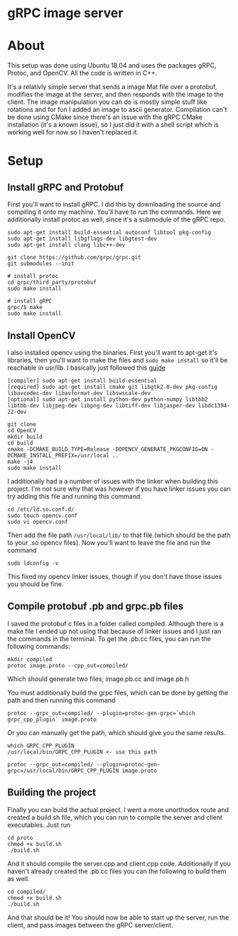 # gRPC image server
# About

This setup was done using Ubuntu 18.04 and uses the packages gRPC, Protoc, and OpenCV. All the code is
written in C++.

It's a relativly simple server that sends a image Mat file over a protobuf, modifies the image at the server, and then responds with the image to the client. The image manipulation you can do is mostly simple stuff like rotations and for fun I added an image to ascii generator. Compilation can't be done using CMake since there's an issue with the gRPC CMake installation (it's a known issue), so I just did it with a shell script which is working well for now so I haven't replaced it.

# Setup
## Install gRPC and Protobuf

First you'll want to install gRPC. I did this by downloading the source and compiling it onto my machine. You'll have to run the commands. Here we additionally install protoc as well, since it's a submodule of the gRPC repo.

```
sudo apt-get install build-essential autoconf libtool pkg-config
sudo apt-get install libgflags-dev libgtest-dev
sudo apt-get install clang libc++-dev

git clone https://github.com/grpc/grpc.git
git submodules --init

# install protoc
cd grpc/third_party/protobuf
sudo make install

# install gRPC
grpc/$ make
sudo make install
```

## Install OpenCV

I also installed opencv using the binaries. First you'll want to apt-get it's libraries, then you'll want to make the files and `sudo make install` so it'll be reachable in usr/lib. I basically just followed this [guide](https://docs.opencv.org/master/d7/d9f/tutorial_linux_install.html)

```
[compiler] sudo apt-get install build-essential
[required] sudo apt-get install cmake git libgtk2.0-dev pkg-config libavcodec-dev libavformat-dev libswscale-dev
[optional] sudo apt-get install python-dev python-numpy libtbb2 libtbb-dev libjpeg-dev libpng-dev libtiff-dev libjasper-dev libdc1394-22-dev

git clone
cd OpenCV
mkdir build
cd build
cmake -DCMAKE_BUILD_TYPE=Release -DOPENCV_GENERATE_PKGCONFIG=ON -DCMAKE_INSTALL_PREFIX=/usr/local ..
make -j4
sudo make install
```

I additionally had a a number of issues with the linker when building this project.
I'm not sure why that was however if you have linker issues you can try adding this file
and running this command.

```
cd /etc/ld.so.conf.d/
sudo touch opencv.conf
sudo vi opencv.conf
```

Then add the file path `/usr/local/lib/` to that file (which should be the path to your
.so opencv files). Now you'll want to leave the file and run the command

```
sudo ldconfig -v
```

This fixed my opencv linker issues, though if you don't have those issues you should be fine.

## Compile protobuf .pb and grpc.pb files

I saved the protobuf c files in a folder called compiled. Although there is a make file I ended up not using that because of linker issues and I just ran the commands in the terminal. To get the .pb.cc files, you can run the following commands:

```
mkdir compiled
protoc image.proto --cpp_out=compiled/
```

Which should generate two files; image.pb.cc and image.pb.h

You must additionally build the grpc files, which can be done by getting the path and then running this command

```
protoc --grpc_out=compiled/ --plugin=protoc-gen-grpc=`which grpc_cpp_plugin` image.proto
```

Or you can manually get the path, which should give you the same results.

```
which GRPC_CPP_PLUGIN
/usr/local/bin/GRPC_CPP_PLUGIN <- use this path

protoc --grpc_out=compiled/ --plugin=protoc-gen-grpc=/usr/local/bin/GRPC_CPP_PLUGIN image.proto
```

## Building the project

Finally you can build the actual project. I went a more unorthodox route and created a
build.sh file, which you can run to compile the server and client executables. Just run

```
cd proto
chmod +x build.sh
./build.sh
```

And it should compile the server.cpp and client.cpp code. Additionally if you haven't
already created the .pb.cc files you can the following to build them as well.

```
cd compiled/
chmod +x build.sh
./build.sh
```

And that should be it! You should now be able to start up the server, run the client, and pass
images between the gRPC server/client.


